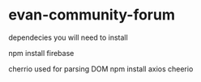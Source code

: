 # evan-community-forum

dependecies you will need to install

npm install firebase

cherrio used for parsing DOM
npm install axios cheerio
